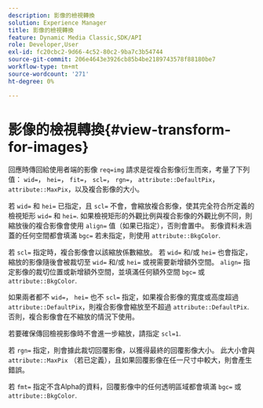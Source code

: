 ```yaml
---
description: 影像的檢視轉換
solution: Experience Manager
title: 影像的檢視轉換
feature: Dynamic Media Classic,SDK/API
role: Developer,User
exl-id: fc20cbc2-9d66-4c52-80c2-9ba7c3b54744
source-git-commit: 206e4643e3926cb85b4be2189743578f88180be7
workflow-type: tm+mt
source-wordcount: '271'
ht-degree: 0%

---
```


# 影像的檢視轉換{#view-transform-for-images}

回應時傳回給使用者端的影像 `req=img` 請求是從複合影像衍生而來，考量了下列值： `wid=`， `hei=`， `fit=`， `scl=`， `rgn=`， `attribute::DefaultPix`， `attribute::MaxPix`，以及複合影像的大小。

若 `wid=` 和 `hei=` 已指定，且 `scl=` 不會，會縮放複合影像，使其完全符合所定義的檢視矩形 `wid=` 和 `hei=`. 如果檢視矩形的外觀比例與複合影像的外觀比例不同，則縮放後的複合影像會使用 `align=` 值（如果已指定），否則會置中。 影像資料未涵蓋的任何空間都會填滿 `bgc=` 若未指定，則使用 `attribute::BkgColor`.

若 `scl=` 指定時，複合影像會以該縮放係數縮放。 若 `wid=` 和/或 `hei=` 也會指定，縮放的影像隨後會被裁切至 `wid=` 和/或 `hei=` 或視需要新增額外空間。 `align=` 指定影像的裁切位置或新增額外空間，並填滿任何額外空間 `bgc=` 或 `attribute::BkgColor`.

如果兩者都不 `wid=`， `hei=` 也不 `scl=` 指定，如果複合影像的寬度或高度超過 `attribute::DefaultPix`，則複合影像會縮放至不超過 `attribute::DefaultPix`. 否則，複合影像會在不縮放的情況下使用。

若要確保傳回檢視影像時不會進一步縮放，請指定 `scl=1`.

若 `rgn=` 指定，則會據此裁切回覆影像，以獲得最終的回覆影像大小。 此大小會與 `attribute::MaxPix` （若已定義），且如果回覆影像在任一尺寸中較大，則會產生錯誤。

若 `fmt=` 指定不含Alpha的資料，回覆影像中的任何透明區域都會填滿 `bgc=` 或 `attribute::BkgColor`.
